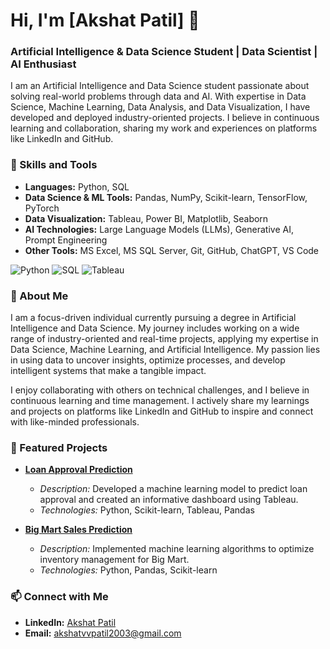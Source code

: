 # Hi, I'm [Akshat Patil] 👋
### Artificial Intelligence & Data Science Student | Data Scientist | AI Enthusiast

I am an Artificial Intelligence and Data Science student passionate about solving real-world problems through data and AI. With expertise in Data Science, Machine Learning, Data Analysis, and Data Visualization, I have developed and deployed industry-oriented projects. I believe in continuous learning and collaboration, sharing my work and experiences on platforms like LinkedIn and GitHub.

### 🚀 Skills and Tools

- **Languages:** Python, SQL
- **Data Science & ML Tools:** Pandas, NumPy, Scikit-learn, TensorFlow, PyTorch
- **Data Visualization:** Tableau, Power BI, Matplotlib, Seaborn
- **AI Technologies:** Large Language Models (LLMs), Generative AI, Prompt Engineering
- **Other Tools:** MS Excel, MS SQL Server, Git, GitHub, ChatGPT, VS Code

![Python](https://img.shields.io/badge/Python-3776AB?style=for-the-badge&logo=python&logoColor=white)
![SQL](https://img.shields.io/badge/SQL-4479A1?style=for-the-badge&logo=postgresql&logoColor=white)
![Tableau](https://img.shields.io/badge/Tableau-E97627?style=for-the-badge&logo=tableau&logoColor=white)

### 🌟 About Me
I am a focus-driven individual currently pursuing a degree in Artificial Intelligence and Data Science. My journey includes working on a wide range of industry-oriented and real-time projects, applying my expertise in Data Science, Machine Learning, and Artificial Intelligence. My passion lies in using data to uncover insights, optimize processes, and develop intelligent systems that make a tangible impact.

I enjoy collaborating with others on technical challenges, and I believe in continuous learning and time management. I actively share my learnings and projects on platforms like LinkedIn and GitHub to inspire and connect with like-minded professionals.

### 📂 Featured Projects
  
- **[Loan Approval Prediction](https://github.com/akshat-patil/Technokraft-Internship)**  
  - *Description:* Developed a machine learning model to predict loan approval and created an informative dashboard using Tableau.
  - *Technologies:* Python, Scikit-learn, Tableau, Pandas

- **[Big Mart Sales Prediction](https://github.com/akshat-patil/Academor-Internship)**  
  - *Description:* Implemented machine learning algorithms to optimize inventory management for Big Mart.
  - *Technologies:* Python, Pandas, Scikit-learn

### 📫 Connect with Me

- **LinkedIn:** [Akshat Patil](https://www.linkedin.com/in/akshat-patil-468564283/)
- **Email:** akshatvvpatil2003@gmail.com

